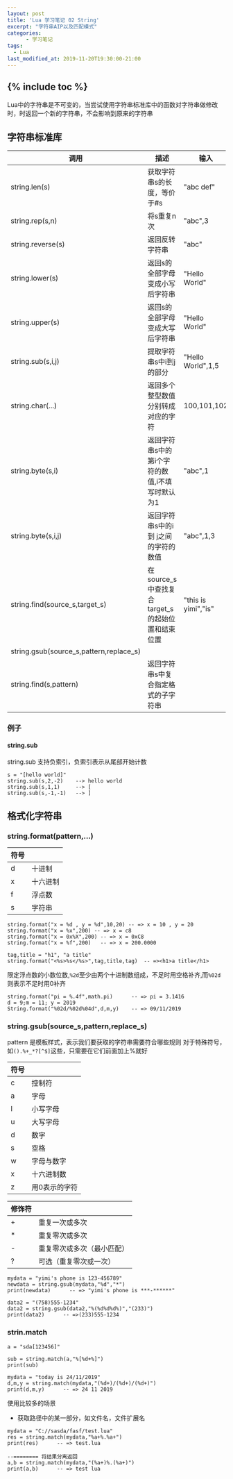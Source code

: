 ```yaml
---
layout: post
title: 'Lua 学习笔记 02 String'
excerpt: "字符串AIP以及匹配模式"
categories:
      - 学习笔记
tags:
  - Lua
last_modified_at: 2019-11-20T19:30:00-21:00
---
```

{% include toc %}
---
Lua中的字符串是不可变的，当尝试使用字符串标准库中的函数对字符串做修改时，时返回一个新的字符串，不会影响到原来的字符串

## 字符串标准库
|调用|描述|输入|输出|
|-|-|-|-|
|string.len(s)|获取字符串s的长度，等价于#s|"abc def"|7|
|string.rep(s,n)|将s重复n次|"abc",3|abcabcabc|
|string.reverse(s)|返回反转字符串|"abc"|"cba"|
|string.lower(s)|返回s的全部字母变成小写后字符串|"Hello World"|"hello world"|
|string.upper(s)|返回s的全部字母变成大写后字符串|"Hello World"|"HELLO WORLD"|
|string.sub(s,i,j)|提取字符串s中i到j的部分|"Hello World",1,5|"Hello"|
|string.char(...)|返回多个整型数值分别转成对应的字符|100,101,102|c d e|
|string.byte(s,i)|返回字符串s中的第i个字符的数值,i不填写时默认为1|"abc",1|97|
|string.byte(s,i,j)|返回字符串s中的i 到 j之间的字符的数值|"abc",1,3|97,98,99|
|string.find(source_s,target_s)|在source_s中查找复合target_s的起始位置和结束位置|"this is yimi","is"|3，4|
|string.gsub(source_s,pattern,replace_s)|
|string.find(s,pattern)|返回字符串s中复合指定格式的子字符串|

### 例子

#### string.sub
string.sub 支持负索引，负索引表示从尾部开始计数
```
s = "[hello world]"
string.sub(s,2,-2)    --> hello world
string.sub(s,1,1)     --> [
string.sub(s,-1,-1)   --> ]
```

## 格式化字符串

### string.format(pattern,...)

|符号||
|-|-|
|d|十进制|
|x|十六进制|
|f|浮点数|
|s|字符串|


```
string.format("x = %d , y = %d",10,20) -- => x = 10 , y = 20
string.format("x = %x",200) -- => x = c8
string.format("x = 0x%X",200) -- => x = 0xC8
string.format("x = %f",200)   -- => x = 200.0000

tag,title = "h1", "a title"
string.format("<%s>%s</%s>",tag,title,tag)  -- =><h1>a title</h1>

```

限定浮点数的小数位数,`%2d`至少由两个十进制数组成，不足时用空格补齐,而`%02d`则表示不足时用0补齐
```
string.format("pi = %.4f",math.pi)      -- => pi = 3.1416
d = 9;m = 11; y = 2019
String.format("%02d/%02d%04d",d,m,y)    -- => 09/11/2019
```

### string.gsub(source_s,pattern,replace_s)

pattern 是模板样式，表示我们要获取的字符串需要符合哪些规则
对于特殊符号，如`().%+_*?[^$]`这些，只需要在它们前面加上%就好

|符号||
|-|-|
|c|控制符|
|a|字母|
|l|小写字母|
|u|大写字母|
|d|数字|
|s|空格|
|w|字母与数字|
|x|十六进制数|
|z|用0表示的字符|

|修饰符||
|-|-|
|+|重复一次或多次|
|*|重复零次或多次|
|-|重复零次或多次（最小匹配）|
|?|可选（重复零次或一次）|

```
mydata = "yimi's phone is 123-456789"
newdata = string.gsub(mydata,"%d","*")
print(newdata)      -- => "yimi's phone is ***-******"

data2 = "(758)555-1234"
data2 = string.gsub(data2,"%(%d%d%d%)","(233)")
print(data2)      -- =>(233)555-1234
```
### strin.match
```
a = "sda[123456]"

sub = string.match(a,"%[%d+%]")
print(sub)

mydata = "today is 24/11/2019"
d,m,y = string.match(mydata,"(%d+)/(%d+)/(%d+)")
print(d,m,y)      -- => 24 11 2019
```

使用比较多的场景
- 获取路径中的某一部分，如文件名，文件扩展名
```
mydata = "C://sasda/fasf/test.lua"
res = string.match(mydata,"%a+%.%a+")
print(res)      -- => test.lua

--======== 将结果分离返回
a,b = string.match(mydata,"(%a+)%.(%a+)")
print(a,b)      -- => test lua
```
